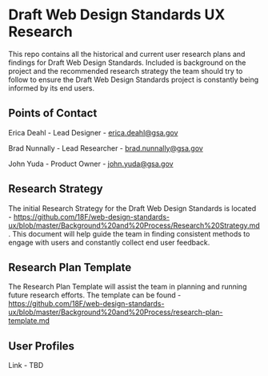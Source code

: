 Draft Web Design Standards UX Research
===================  
This repo contains all the historical and current user research plans and findings for Draft Web Design Standards. Included is background on the project and the recommended research strategy the team should try to follow to ensure the Draft Web Design Standards project is constantly being informed by its end users.

Points of Contact
---
Erica Deahl - Lead Designer - erica.deahl@gsa.gov

Brad Nunnally - Lead Researcher - brad.nunnally@gsa.gov

John Yuda - Product Owner - john.yuda@gsa.gov

Research Strategy
--------------  
The initial Research Strategy for the Draft Web Design Standards is located - https://github.com/18F/web-design-standards-ux/blob/master/Background%20and%20Process/Research%20Strategy.md. This document will help guide the team in finding consistent methods to engage with users and constantly collect end user feedback.


Research Plan Template
-------------
The Research Plan Template will assist the team in planning and running future research efforts. The template can be found - https://github.com/18F/web-design-standards-ux/blob/master/Background%20and%20Process/research-plan-template.md

User Profiles  
-------------  
Link - TBD
